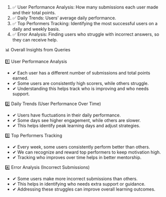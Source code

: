 1. ✅ User Performance Analysis: How many submissions each user made and their total points.
2. ✅ Daily Trends: Users’ average daily performance.
3. ✅ Top Performers Tracking: Identifying the most successful users on a daily and weekly basis.
4. ✅ Error Analysis: Finding users who struggle with incorrect answers, so they can receive help.

📊 Overall Insights from Queries

1️⃣ User Performance Analysis
- ✔ Each user has a different number of submissions and total points earned.
- ✔ Some users are consistently high scorers, while others struggle.
- ✔ Understanding this helps track who is improving and who needs support.

2️⃣ Daily Trends (User Performance Over Time)
- ✔ Users have fluctuations in their daily performance.
- ✔ Some days see higher engagement, while others are slower.
- ✔ This helps identify peak learning days and adjust strategies.

3️⃣ Top Performers Tracking
- ✔ Every week, some users consistently perform better than others.
- ✔ We can recognize and reward top performers to keep motivation high.
- ✔ Tracking who improves over time helps in better mentorship.

4️⃣ Error Analysis (Incorrect Submissions)
- ✔ Some users make more incorrect submissions than others.
- ✔ This helps in identifying who needs extra support or guidance.
- ✔ Addressing these struggles can improve overall learning outcomes.
